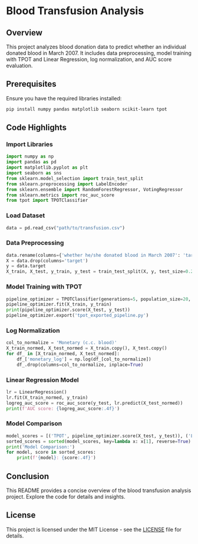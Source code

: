 
# Blood Transfusion Analysis

## Overview

This project analyzes blood donation data to predict whether an individual donated blood in March 2007. It includes data preprocessing, model training with TPOT and Linear Regression, log normalization, and AUC score evaluation.

## Prerequisites

Ensure you have the required libraries installed:

```bash
pip install numpy pandas matplotlib seaborn scikit-learn tpot
```

## Code Highlights

### Import Libraries

```python
import numpy as np
import pandas as pd
import matplotlib.pyplot as plt
import seaborn as sns
from sklearn.model_selection import train_test_split
from sklearn.preprocessing import LabelEncoder
from sklearn.ensemble import RandomForestRegressor, VotingRegressor
from sklearn.metrics import roc_auc_score
from tpot import TPOTClassifier
```

### Load Dataset

```python
data = pd.read_csv("path/to/transfusion.csv")
```

### Data Preprocessing

```python
data.rename(columns={'whether he/she donated blood in March 2007': 'target'}, inplace=True)
X = data.drop(columns='target')
y = data.target
X_train, X_test, y_train, y_test = train_test_split(X, y, test_size=0.25, random_state=42, stratify=y)
```

### Model Training with TPOT

```python
pipeline_optimizer = TPOTClassifier(generations=5, population_size=20, scoring='roc_auc', random_state=42)
pipeline_optimizer.fit(X_train, y_train)
print(pipeline_optimizer.score(X_test, y_test))
pipeline_optimizer.export('tpot_exported_pipeline.py')
```

### Log Normalization

```python
col_to_normalize = 'Monetary (c.c. blood)'
X_train_normed, X_test_normed = X_train.copy(), X_test.copy()
for df_ in [X_train_normed, X_test_normed]:
    df_['monetary_log'] = np.log(df_[col_to_normalize])
    df_.drop(columns=col_to_normalize, inplace=True)
```

### Linear Regression Model

```python
lr = LinearRegression()
lr.fit(X_train_normed, y_train)
logreg_auc_score = roc_auc_score(y_test, lr.predict(X_test_normed))
print(f'AUC score: {logreg_auc_score:.4f}')
```

### Model Comparison

```python
model_scores = [('TPOT', pipeline_optimizer.score(X_test, y_test)), ('Linear Regression', logreg_auc_score)]
sorted_scores = sorted(model_scores, key=lambda x: x[1], reverse=True)
print('Model Comparison:')
for model, score in sorted_scores:
    print(f'{model}: {score:.4f}')
```

## Conclusion

This README provides a concise overview of the blood transfusion analysis project. Explore the code for details and insights.

## License

This project is licensed under the MIT License - see the [LICENSE](LICENSE) file for details.
```
